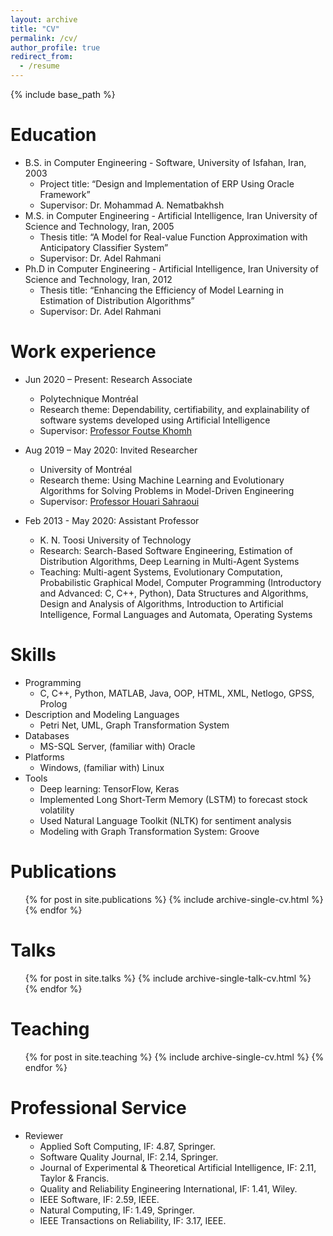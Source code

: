 ```yaml
---
layout: archive
title: "CV"
permalink: /cv/
author_profile: true
redirect_from:
  - /resume
---
```


{% include base_path %}

Education
======
* B.S. in Computer Engineering - Software, University of Isfahan, Iran, 2003
  * Project title: “Design and Implementation of ERP Using Oracle Framework”
  * Supervisor: Dr. Mohammad A. Nematbakhsh
* M.S. in Computer Engineering - Artificial Intelligence, Iran University of Science and Technology, Iran, 2005
  * Thesis title: “A Model for Real-value Function Approximation with Anticipatory Classifier System”
  * Supervisor: Dr. Adel Rahmani
* Ph.D in Computer Engineering - Artificial Intelligence, Iran University of Science and Technology, Iran, 2012
  * Thesis title: “Enhancing the Efficiency of Model Learning in Estimation of Distribution Algorithms”
  * Supervisor: Dr. Adel Rahmani

Work experience
======
* Jun 2020 – Present: Research Associate
  * Polytechnique Montréal
  * Research theme: Dependability, certifiability, and explainability of software systems developed using Artificial Intelligence
  * Supervisor: [Professor Foutse Khomh](http://khomh.net/)

* Aug 2019 – May 2020: Invited Researcher
  * University of Montréal
  * Research theme: Using Machine Learning and Evolutionary Algorithms for Solving Problems in Model-Driven Engineering
  * Supervisor: [Professor Houari Sahraoui](http://www.iro.umontreal.ca/~sahraouh/index_eng.html)

* Feb 2013 - May 2020: Assistant Professor
  * K. N. Toosi University of Technology
  * Research: Search-Based Software Engineering, Estimation of Distribution Algorithms, Deep Learning in Multi-Agent Systems
  * Teaching: Multi-agent Systems, Evolutionary Computation, Probabilistic Graphical Model, Computer Programming (Introductory and Advanced: C, C++, Python), Data Structures and Algorithms, Design and Analysis of Algorithms, Introduction to Artificial Intelligence, Formal Languages and Automata, Operating Systems
  
Skills
======
* Programming
  * C, C++, Python, MATLAB, Java, OOP, HTML, XML, Netlogo, GPSS, Prolog
* Description and Modeling Languages
  * Petri Net, UML, Graph Transformation System
* Databases
  * MS-SQL Server, (familiar with) Oracle
* Platforms
  * Windows, (familiar with) Linux
* Tools
  * Deep learning: TensorFlow, Keras
  * Implemented Long Short-Term Memory (LSTM) to forecast stock volatility
  * Used Natural Language Toolkit (NLTK) for sentiment analysis
  * Modeling with Graph Transformation System: Groove

Publications
======
  <ul>{% for post in site.publications %}
    {% include archive-single-cv.html %}
  {% endfor %}</ul>
  
Talks
======
  <ul>{% for post in site.talks %}
    {% include archive-single-talk-cv.html %}
  {% endfor %}</ul>
  
Teaching
======
  <ul>{% for post in site.teaching %}
    {% include archive-single-cv.html %}
  {% endfor %}</ul>
  
Professional Service
======
* Reviewer
  * Applied Soft Computing, IF: 4.87, Springer.
  * Software Quality Journal, IF: 2.14, Springer.
  * Journal of Experimental & Theoretical Artificial Intelligence, IF: 2.11, Taylor & Francis.
  * Quality and Reliability Engineering International, IF: 1.41, Wiley.
  * IEEE Software, IF: 2.59, IEEE.
  * Natural Computing, IF: 1.49, Springer. 
  * IEEE Transactions on Reliability, IF: 3.17, IEEE.
